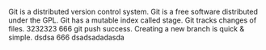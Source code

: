 Git is a distributed version control system.
Git is a free software distributed under the GPL.
Git has a mutable index called stage.
Git tracks changes of files.
3232323
666
git push success.
Creating a new branch is quick & simple.
dsdsa
666
dsadsadadasda